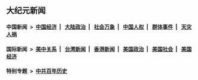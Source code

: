 ## 大纪元新闻

#### 中国新闻 &nbsp;>&nbsp; [中国经济](indexes/ncid283/README.md?05210445) &nbsp;| &nbsp; [大陆政治](indexes/ncid277/README.md?05210445) &nbsp;| &nbsp; [社会万象](indexes/ncid282/README.md?05210445) &nbsp;| &nbsp; [中国人权](indexes/ncid278/README.md?05210445) &nbsp;| &nbsp; [群体事件](indexes/ncid279/README.md?05210445) &nbsp;| &nbsp; [天灾人祸](indexes/ncid280/README.md?05210445)

#### 国际新闻 &nbsp;>&nbsp; [美中关系](indexes/nf1412576/README.md?05210445) &nbsp;| &nbsp; [台湾新闻](indexes/ncid1349361/README.md?05210445) &nbsp;| &nbsp; [香港新闻](indexes/ncid1349362/README.md?05210445) &nbsp;| &nbsp; [美国政治](indexes/ncid1078159/README.md?05210445) &nbsp;| &nbsp; [美国社会](indexes/ncid1078160/README.md?05210445) &nbsp;| &nbsp; [美国经济](indexes/ncid1078158/README.md?05210445)

#### 特别专题 &nbsp;>&nbsp; [中共百年历史](https://github.com/easy2view/epoch-special/blob/master/README.md?05210445)  
